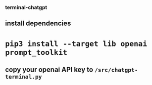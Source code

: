 ### terminal-chatgpt

## install dependencies
# `pip3 install --target lib openai prompt_toolkit`

## copy your openai API key to `/src/chatgpt-terminal.py`

